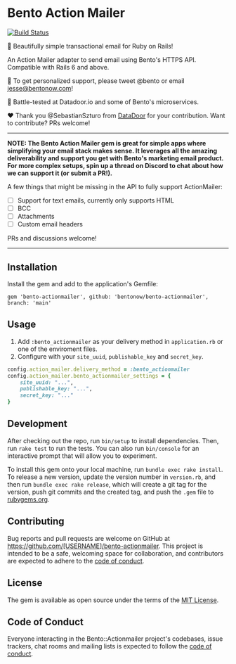 # Bento Action Mailer
[![Build Status](https://travis-ci.org/bentonow/bento-ruby-sdk.svg?branch=master)](https://travis-ci.org/bentonow/bento-ruby-sdk)

🍱 Beautifully simple transactional email for Ruby on Rails!

An Action Mailer adapter to send email using Bento's HTTPS API. Compatible with Rails 6 and above. 

👋 To get personalized support, please tweet @bento or email jesse@bentonow.com!

🐶 Battle-tested at Datadoor.io and some of Bento's microservices. 

❤️ Thank you @SebastianSzturo from [DataDoor](https://datadoor.io) for your contribution. Want to contribute? PRs welcome!

--------

**NOTE: The Bento Action Mailer gem is great for simple apps where simplifying your email stack makes sense. It leverages all the amazing deliverability and support you get with Bento's marketing email product. For more complex setups, spin up a thread on Discord to chat about how we can support it (or submit a PR!).**

A few things that might be missing in the API to fully support ActionMailer:
- [ ] Support for text emails, currently only supports HTML
- [ ] BCC
- [ ] Attachments
- [ ] Custom email headers

PRs and discussions welcome!

--------

## Installation

Install the gem and add to the application's Gemfile:

```
gem 'bento-actionmailer', github: 'bentonow/bento-actionmailer', branch: 'main'
```

## Usage

1. Add `:bento_actionmailer` as your delivery method in `application.rb` or one of the enviroment files.
2. Configure with your `site_uuid`, `publishable_key` and `secret_key`.

```ruby
config.action_mailer.delivery_method = :bento_actionmailer
config.action_mailer.bento_actionmailer_settings = {
    site_uuid: "...",
    publishable_key: "...",
    secret_key: "..."
}
```

## Development

After checking out the repo, run `bin/setup` to install dependencies. Then, run `rake test` to run the tests. You can also run `bin/console` for an interactive prompt that will allow you to experiment.

To install this gem onto your local machine, run `bundle exec rake install`. To release a new version, update the version number in `version.rb`, and then run `bundle exec rake release`, which will create a git tag for the version, push git commits and the created tag, and push the `.gem` file to [rubygems.org](https://rubygems.org).

## Contributing

Bug reports and pull requests are welcome on GitHub at https://github.com/[USERNAME]/bento-actionmailer. This project is intended to be a safe, welcoming space for collaboration, and contributors are expected to adhere to the [code of conduct](https://github.com/[USERNAME]/bento-actionmailer/blob/main/CODE_OF_CONDUCT.md).

## License

The gem is available as open source under the terms of the [MIT License](https://opensource.org/licenses/MIT).

## Code of Conduct

Everyone interacting in the Bento::Actionmailer project's codebases, issue trackers, chat rooms and mailing lists is expected to follow the [code of conduct](https://github.com/[USERNAME]/bento-actionmailer/blob/main/CODE_OF_CONDUCT.md).
